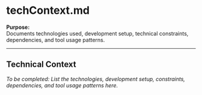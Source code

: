 # techContext.md

**Purpose:**  
Documents technologies used, development setup, technical constraints, dependencies, and tool usage patterns.

---

## Technical Context

*To be completed: List the technologies, development setup, constraints, dependencies, and tool usage patterns here.*
